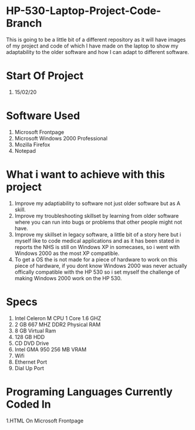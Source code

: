 # HP-530-Laptop-Project-Code-Branch
This is going to be a little bit of a different repository as it will have images of my project and code of which I have made on the laptop to show my adaptability to the older software and how I can adapt to different software.

# Start Of Project 

1. 15/02/20

# Software Used 

1. Microsoft Frontpage
2. Microsoft Windows 2000 Professional 
3. Mozilla Firefox
4. Notepad

# What i want to achieve with this project
1. Improve my adaptiability to software not just older software but as A skill.
2. Improve my troubleshooting skillset by learning from older software where you can run into bugs or problems that other people might not have. 
3. Improve my skillset in legacy software, a little bit of a story here but i myself like to code medical applications and as it has been stated in reports the NHS is still on Windows XP in somecases, so i went with Windows 2000 as the most XP compatible.
4. To get a OS the is not made for a piece of hardware to work on this piece of hardware, if you dont know Windows 2000 was never actually offically compatible with the HP 530 so i set myself the challenge of making Windows 2000 work on the HP 530.

# Specs
1. Intel Celeron M CPU 1 Core 1.6 GHZ
2. 2 GB 667 MHZ DDR2 Physical RAM
3. 8 GB Virtual Ram
4. 128 GB HDD
5. CD DVD Drive
6. Intel GMA 950 256 MB VRAM
7. Wifi 
8. Ethernet Port
9. Dial Up Port

# Programing Languages Currently Coded In
1.HTML On Microsoft Frontpage
